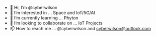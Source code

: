 - 👋 Hi, I’m @cyberwilson
- 👀 I’m interested in ... Space and IoT/5G/AI
- 🌱 I’m currently learning ... Phyton
- 💞️ I’m looking to collaborate on ... IoT Projects
- 📫 How to reach me ... @cyberwilson and cyberwilson@outlook.com

<!---
cyberwilson/cyberwilson is a ✨ special ✨ repository because its `README.md` (this file) appears on your GitHub profile.
You can click the Preview link to take a look at your changes.
--->
